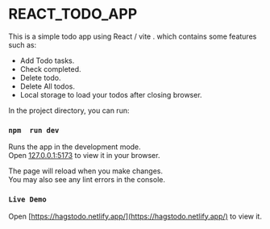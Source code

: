 # REACT_TODO_APP

This is a simple todo app using React / vite .
which contains some features such as:
* Add Todo tasks.
* Check completed.
* Delete todo.
* Delete All todos.
* Local storage to load your todos after closing browser.


In the project directory, you can run:

### `npm  run dev`

Runs the app in the development mode.\
Open [127.0.0.1:5173](127.0.0.1:5173) to view it in your browser.

The page will reload when you make changes.\
You may also see any lint errors in the console.

### `Live Demo`

Open [https://hagstodo.netlify.app/](https://hagstodo.netlify.app/) to view it.
